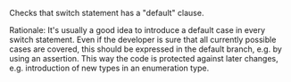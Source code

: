 Checks that switch statement has a \"default\" clause.

Rationale: It\'s usually a good idea to introduce a default case in
every switch statement. Even if the developer is sure that all currently
possible cases are covered, this should be expressed in the default
branch, e.g. by using an assertion. This way the code is protected
against later changes, e.g. introduction of new types in an enumeration
type.
